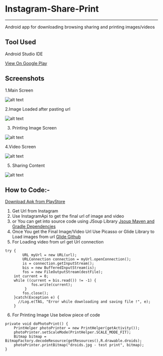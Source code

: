 # Instagram-Share-Print
---------------------------
Android app for downloading browsing sharing and printing images/videos

Tool Used
----------

Android Studio IDE

<a class="github-button" href="https://play.google.com/store/apps/details?id=vikashkumar.instagramshare" data-size="large" aria-label="Download ntkme/github-buttons on GitHub">View On Google Play</a>

Screenshots
------------

1.Main Screen

![alt text](https://github.com/ItsMeVikash/Instagram-Share-Print/blob/master/Instagram%20Share%20%26%20Print/Screenshot_20190112-005221.jpg)

2.Image Loaded after pasting url

![alt text](https://github.com/ItsMeVikash/Instagram-Share-Print/blob/master/Instagram%20Share%20%26%20Print/Screenshot_20190112-005241.jpg)

3. Printing Image Screen

![alt text](https://github.com/ItsMeVikash/Instagram-Share-Print/blob/master/Instagram%20Share%20%26%20Print/Screenshot_20190112-005251.jpg)

4.Video Screen

![alt text](https://github.com/ItsMeVikash/Instagram-Share-Print/blob/master/Instagram%20Share%20%26%20Print/Screenshot_20190112-005636.jpg)

5. Sharing Content

![alt text](https://github.com/ItsMeVikash/Instagram-Share-Print/blob/master/Instagram%20Share%20%26%20Print/Screenshot_20190112-005649.jpg)




How to Code:-
--------------
<a class="github-button" href="https://play.google.com/store/apps/details?id=vikashkumar.instagramshare" data-size="large" aria-label="Download ntkme/github-buttons on GitHub">Download Apk from PlayStore</a>

1. Get Url from Instagram
2. Use InstagramApi to get the final url of image and video
3. or You can get into source code using JSoup Library  <a class="github-button" href="https://jsoup.org/download" data-size="large" aria-label="Download ntkme/github-buttons on GitHub">Jsoup Maven and Gradle Dependencies</a>
4. Once You get the Final Image/Video Url Use Picasso or Glide Library to Load images from url
      <a class="github-button" href="https://github.com/bumptech/glide" data-size="large" aria-label="Download ntkme/github-buttons on GitHub">Glide Github</a>
5. For Loading video from url get Url connection

```
try {
     	URL myUrl = new URL(url);
      	URLConnection connection = myUrl.openConnection();      
      	is = connection.getInputStream();
      	bis = new BufferedInputStream(is);
      	fos = new FileOutputStream(destFile); 
	int current = 0;
   	while ((current = bis.read()) != -1) {
        	fos.write(current);
         }
        fos.close();
    }catch(Exception e) {
      //Log.e(TAG, "Error while downloading and saving file !", e);
    }
 ```
    
6. For Printing Image Use below piece of code

```
private void doPhotoPrint() {
    PrintHelper photoPrinter = new PrintHelper(getActivity());
    photoPrinter.setScaleMode(PrintHelper.SCALE_MODE_FIT);
    Bitmap bitmap = BitmapFactory.decodeResource(getResources(),R.drawable.droids);
    photoPrinter.printBitmap("droids.jpg - test print", bitmap);
}
```



